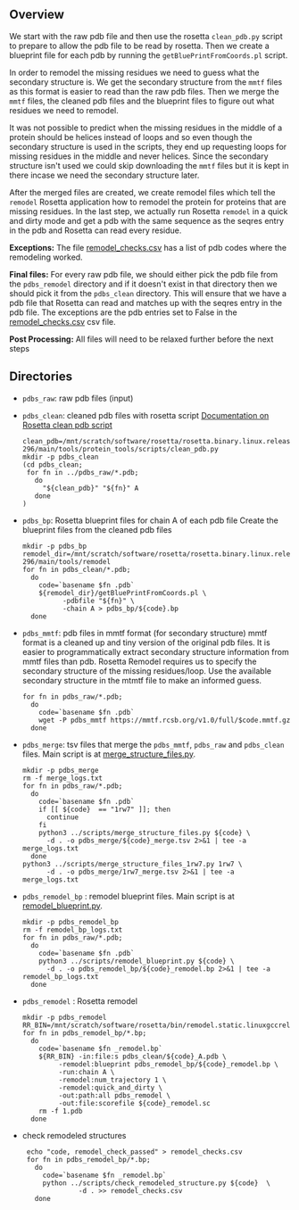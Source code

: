 
## Overview

We start with the raw pdb file and then use the rosetta `clean_pdb.py`
script to prepare to allow the pdb file to be read by rosetta. Then we create a
blueprint file for each pdb by running the `getBluePrintFromCoords.pl` script.

In order to remodel the missing residues we need to guess what the secondary
structure is. We get the secondary structure from the `mmtf` files as this
format is easier to read than the raw pdb files. Then we merge the `mmtf`
files, the cleaned pdb files and the blueprint files to figure out what
residues we need to remodel. 

It was not possible to predict when the missing residues in the middle of a
protein should be helices instead of loops and so even though the secondary
structure is used in the scripts, they end up requesting loops for missing
residues in the middle and never helices. Since the secondary structure isn't
used we could skip downloading the `mmtf` files but it is kept in there incase
we need the secondary structure later. 

After the merged files are created, we create remodel files which tell the
`remodel` Rosetta application how to remodel the protein for proteins that are
missing residues. In the last step, we actually run Rosetta `remodel` in a
quick and dirty mode and get a pdb with the same sequence as the seqres entry
in the pdb and Rosetta can read every residue. 

**Exceptions:** The file [remodel_checks.csv](./remodel_checks.csv) has a list
of pdb codes where the remodeling worked. 

**Final files:** For every raw pdb file, we should either pick the pdb file from
the  `pdbs_remodel` directory and if it doesn't exist in that directory then we
should pick it from the `pdbs_clean` directory. This will ensure that we have a
pdb file that Rosetta can read and matches up with the seqres entry in the pdb
file. The exceptions are the pdb entries set to False in the [remodel_checks.csv](./remodel_checks.csv) csv file.

**Post Processing:** All files will need to be relaxed further before the next steps

## Directories

* `pdbs_raw`: raw pdb files (input)

* `pdbs_clean`: cleaned pdb files with rosetta script
  [Documentation on Rosetta clean pdb script](https://www.rosettacommons.org/docs/latest/rosetta_basics/preparation/preparing-structures#cleaning-pdbs-for-rosetta) 
  ```shell
  clean_pdb=/mnt/scratch/software/rosetta/rosetta.binary.linux.release-296/main/tools/protein_tools/scripts/clean_pdb.py
  mkdir -p pdbs_clean
  (cd pdbs_clean; 
   for fn in ../pdbs_raw/*.pdb; 
     do 
       "${clean_pdb}" "${fn}" A 
     done
  )
  ```

* `pdbs_bp`: Rosetta blueprint files for chain A of each pdb file
  Create the blueprint files from the cleaned pdb files
  ```shell
  mkdir -p pdbs_bp
  remodel_dir=/mnt/scratch/software/rosetta/rosetta.binary.linux.release-296/main/tools/remodel 
  for fn in pdbs_clean/*.pdb; 
    do 
      code=`basename $fn .pdb`
      ${remodel_dir}/getBluePrintFromCoords.pl \
            -pdbfile "${fn}" \
            -chain A > pdbs_bp/${code}.bp  
    done
  ``` 
  
* `pdbs_mmtf`: pdb files in mmtf format (for secondary structure)
  mmtf format is a cleaned up and tiny version of the original pdb files. It
  is easier to programmatically extract secondary structure information from
  mmtf files than pdb.  Rosetta Remodel requires us to specify the secondary
  structure of the missing residues/loop. Use the available secondary structure
  in the mtmtf file to make an informed guess.
  ```shell
  for fn in pdbs_raw/*.pdb; 
    do 
      code=`basename $fn .pdb`
      wget -P pdbs_mmtf https://mmtf.rcsb.org/v1.0/full/$code.mmtf.gz 
    done   
  ```

* `pdbs_merge`: tsv files that merge the `pdbs_mmtf`, `pdbs_raw` and 
                `pdbs_clean` files. Main script is at [merge_structure_files.py](../scripts/merge_structure_files.py).
  ```shell
  mkdir -p pdbs_merge
  rm -f merge_logs.txt
  for fn in pdbs_raw/*.pdb;                                            
    do                                                                 
      code=`basename $fn .pdb`                                         
      if [[ ${code}  == "1rw7" ]]; then
        continue
      fi
      python3 ../scripts/merge_structure_files.py ${code} \
        -d . -o pdbs_merge/${code}_merge.tsv 2>&1 | tee -a merge_logs.txt
    done  
  python3 ../scripts/merge_structure_files_1rw7.py 1rw7 \
        -d . -o pdbs_merge/1rw7_merge.tsv 2>&1 | tee -a merge_logs.txt
  ```

* `pdbs_remodel_bp` : remodel blueprint files. Main script is at [remodel_blueprint.py](../scripts/remodel_blueprint.py).
  ```shell
  mkdir -p pdbs_remodel_bp
  rm -f remodel_bp_logs.txt
  for fn in pdbs_raw/*.pdb;                                            
    do                                                                 
      code=`basename $fn .pdb`                                         
      python3 ../scripts/remodel_blueprint.py ${code} \
        -d . -o pdbs_remodel_bp/${code}_remodel.bp 2>&1 | tee -a remodel_bp_logs.txt
    done  
  ``` 

* `pdbs_remodel` : Rosetta remodel
   ```shell
   mkdir -p pdbs_remodel
   RR_BIN=/mnt/scratch/software/rosetta/bin/remodel.static.linuxgccrelease  
   for fn in pdbs_remodel_bp/*.bp;
     do
       code=`basename $fn _remodel.bp`
       ${RR_BIN} -in:file:s pdbs_clean/${code}_A.pdb \
            -remodel:blueprint pdbs_remodel_bp/${code}_remodel.bp \
            -run:chain A \
            -remodel:num_trajectory 1 \
            -remodel:quick_and_dirty \
            -out:path:all pdbs_remodel \
            -out:file:scorefile ${code}_remodel.sc
       rm -f 1.pdb
     done
   ```

* check remodeled structures
  ```shell
   echo "code, remodel_check_passed" > remodel_checks.csv
   for fn in pdbs_remodel_bp/*.bp;
     do
       code=`basename $fn _remodel.bp`
       python ../scripts/check_remodeled_structure.py ${code}  \
                -d . >> remodel_checks.csv
     done
    

  ```



